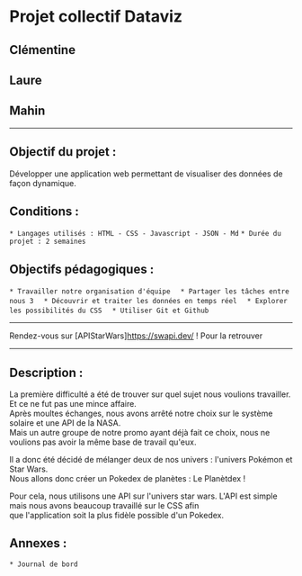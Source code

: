 # Projet collectif Dataviz  
## Clémentine  
## Laure  
## Mahin  
-----------------------------------------------------------------

## Objectif du projet :  

Développer une application web permettant de visualiser des données de façon dynamique.  

## Conditions :  

`* Langages utilisés : HTML - CSS - Javascript - JSON - Md`
`* Durée du projet : 2 semaines`

## Objectifs pédagogiques :  

`* Travailler notre organisation d'équipe  `
`* Partager les tâches entre nous 3  `
`* Découvrir et traiter les données en temps réel  `
`* Explorer les possibilités du CSS  `
`* Utiliser Git et Github  `

------------------------------------------------------------------

Rendez-vous sur [APIStarWars]https://swapi.dev/ ! Pour la retrouver  

--------------------------------------------------------------------

## Description :  

La première difficulté a été de trouver sur quel sujet nous voulions travailler. Et ce ne fut pas une mince affaire.  
Après moultes échanges, nous avons arrêté notre choix sur le système solaire et une API de la NASA.  
Mais un autre groupe de notre promo ayant déjà fait ce choix, nous ne voulions pas avoir la même base de travail qu'eux.  
  
Il a donc été décidé de mélanger deux de nos univers : l'univers Pokémon et Star Wars.  
Nous allons donc créer un Pokedex de planètes : Le Planètdex !  
  
Pour cela, nous utilisons une API sur l'univers star wars. L'API est simple mais nous avons beaucoup travaillé sur le CSS afin  
que l'application soit la plus fidèle possible d'un Pokedex.

## Annexes :  
`* Journal de bord `





